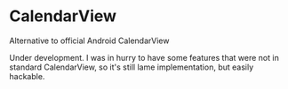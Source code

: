 CalendarView
============

Alternative to official Android CalendarView

Under development. I was in hurry to have some features that were not in standard CalendarView, so it's still lame implementation, but easily hackable. 
